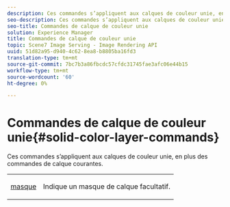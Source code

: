 ```yaml
---
description: Ces commandes s’appliquent aux calques de couleur unie, en plus des commandes de calque courantes.
seo-description: Ces commandes s’appliquent aux calques de couleur unie, en plus des commandes de calque courantes.
seo-title: Commandes de calque de couleur unie
solution: Experience Manager
title: Commandes de calque de couleur unie
topic: Scene7 Image Serving - Image Rendering API
uuid: 51d82a95-d940-4c62-8ea8-b8805ba16fd3
translation-type: tm+mt
source-git-commit: 7bc7b3a86fbcdc57cfdc31745fae3afc06e44b15
workflow-type: tm+mt
source-wordcount: '60'
ht-degree: 0%

---
```



# Commandes de calque de couleur unie{#solid-color-layer-commands}

Ces commandes s’appliquent aux calques de couleur unie, en plus des commandes de calque courantes.

<table id="simpletable_4E563E4C797E45F390340258170BDCE4"> 
 <tr class="strow"> 
  <td class="stentry"> <p><a href="../../../../../../is-api/http-ref/image-serving-api-ref/c-http-protocol-reference/c-command-reference/r-mask.md#reference-922254e027404fb890b850e2723ee06e" type="reference" format="dita" scope="local"> masque</a> </p> </td> 
  <td class="stentry"> <p>Indique un masque de calque facultatif. </p></td> 
 </tr> 
</table>


